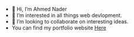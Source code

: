 - 👋 Hi, I’m Ahmed Nader
- 👀 I’m interested in all things web devlopment.
- 💞️ I’m looking to collaborate on interesting ideas.
- You can find my portfolio website [Here](https://ahmed-nader-website.herokuapp.com/)

<!---
AhmedNader42/AhmedNader42 is a ✨ special ✨ repository because its `README.md` (this file) appears on your GitHub profile.
You can click the Preview link to take a look at your changes.
--->
